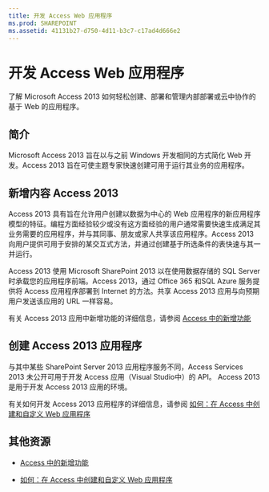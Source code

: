 ```yaml
---
title: 开发 Access Web 应用程序
ms.prod: SHAREPOINT
ms.assetid: 41131b27-d750-4d11-b3c7-c17ad4d666e2
---
```



# 开发 Access Web 应用程序
了解 Microsoft Access 2013 如何轻松创建、部署和管理内部部署或云中协作的基于 Web 的应用程序。
## 简介
<a name="dk2_DevelopingAccess15WebApps_Introduction"> </a>

Microsoft Access 2013 旨在以与之前 Windows 开发相同的方式简化 Web 开发。Access 2013 旨在可使主题专家快速创建可用于运行其业务的应用程序。
  
    
    

  
    
    

## 新增内容 Access 2013
<a name="dk2_DevelopingAccess15WebApps_whatsNewInAccess15"> </a>

Access 2013 具有旨在允许用户创建以数据为中心的 Web 应用程序的新应用程序模型的特征。编程方面经验较少或没有这方面经验的用户通常需要快速生成满足其业务需要的应用程序，并与其同事、朋友或家人共享该应用程序。Access 2013 向用户提供可用于安排的某交互式方法，并通过创建基于所选条件的表快速与其一并运行。
  
    
    
Access 2013 使用 Microsoft SharePoint 2013 以在使用数据存储的 SQL Server 时承载您的应用程序前端。Access 2013，通过 Office 365 和SQL Azure 服务提供将 Access 应用程序部署到 Internet 的方法。共享 Access 2013 应用与向预期用户发送该应用的 URL 一样容易。
  
    
    
有关 Access 2013 应用中新增功能的详细信息，请参阅  [Access 中的新增功能](what-s-new-in-access.md)
  
    
    

## 创建 Access 2013 应用程序
<a name="dk2_DevelopingAccess15WebApps_CreatingAnAccess15App"> </a>

与其中某些 SharePoint Server 2013 应用程序服务不同，Access Services 2013 未公开可用于开发 Access 应用（Visual Studio中）的 API。 Access 2013 是用于开发 Access 2013 应用的环境。
  
    
    
有关如何开发 Access 2013 应用程序的详细信息，请参阅 [如何：在 Access 中创建和自定义 Web 应用程序](http://msdn.microsoft.com/library/628745f4-82e9-4838-9726-6f3e506a654f%28Office.15%29.aspx)
  
    
    

## 其他资源
<a name="dk2_DevelopingAccess15WebApps_AdditionalResources"> </a>


-  [Access 中的新增功能](what-s-new-in-access.md)
    
  
-  [如何：在 Access 中创建和自定义 Web 应用程序](http://msdn.microsoft.com/library/628745f4-82e9-4838-9726-6f3e506a654f%28Office.15%29.aspx)
    
  

